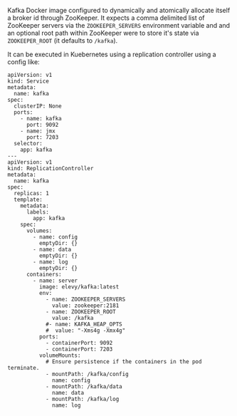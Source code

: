 Kafka Docker image configured to dynamically and atomically allocate itself a broker id through ZooKeeper.  It expects a comma delimited list of ZooKeeper servers via the `ZOOKEEPER_SERVERS` environment variable and and an optional root path within ZooKeeper were to store it's state via `ZOOKEEPER_ROOT` (it defaults to `/kafka`).

It can be executed in Kuebernetes using a replication controller using a config like:

```
apiVersion: v1
kind: Service
metadata:
  name: kafka
spec:
  clusterIP: None
  ports:
    - name: kafka
      port: 9092
    - name: jmx
      port: 7203
  selector:
    app: kafka
---
apiVersion: v1
kind: ReplicationController
metadata:
  name: kafka
spec:
  replicas: 1
  template:
    metadata:
      labels:
        app: kafka
    spec:
      volumes:
        - name: config
          emptyDir: {}
        - name: data
          emptyDir: {}
        - name: log
          emptyDir: {}
      containers:
        - name: server
          image: elevy/kafka:latest
          env:
            - name: ZOOKEEPER_SERVERS
              value: zookeeper:2181
            - name: ZOOKEEPER_ROOT
              value: /kafka
            #- name: KAFKA_HEAP_OPTS
            #  value: "-Xms4g -Xmx4g"
          ports:
            - containerPort: 9092
            - containerPort: 7203
          volumeMounts:
            # Ensure persistence if the containers in the pod terminate.
            - mountPath: /kafka/config
              name: config
            - mountPath: /kafka/data
              name: data
            - mountPath: /kafka/log
              name: log
```